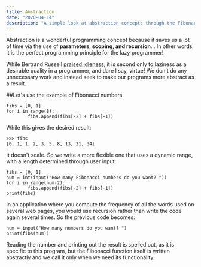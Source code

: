 ```yaml
---
title: Abstraction
date: "2020-04-14"
description: "A simple look at abstraction concepts through the Fibonacci example"
---
```


Abstraction is a wonderful programming concept because it saves us a lot of time via the use of **parameters, scoping, and recursion**... In other words, it is the perfect programming principle for the lazy programmer!

While Bertrand Russell [praised idleness](https://harpers.org/archive/1932/10/in-praise-of-idleness/), it is second only to laziness as a desirable quality in a programmer, and dare I say, virtue! We don't do any unnecessary work and instead seek to make our programs more abstract as a result.

##Let's use the example of Fibonacci numbers:
```shell
fibs = [0, 1]
for i in range(8):
		fibs.append(fibs[-2] + fibs[-1])
```
While this gives the desired result:
```shell
>>> fibs
[0, 1, 1, 2, 3, 5, 8, 13, 21, 34]
```

It doesn't scale. So we write a more flexible one that uses a dynamic range, with a length determined through user input:
```shell
fibs = [0, 1]
num = int(input("How many Fibonacci numbers do you want? "))
for i in range(num-2):
		fibs.append(fibs[-2] + fibs[-1])
print(fibs)
```

In an application where you compute the frequency of all the words used on several web pages, you would use recursion rather than write the code again several times. So the previous code becomes:

```shell
num = input("How many numbers do you want? ")
print(fibs(num))
```

Reading the number and printing out the result is spelled out, as it is specific to this program, but the Fibonacci function itself is written abstractly and we call it only when we need its functionality.